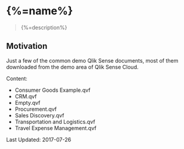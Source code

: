 # {%=name%}

> {%=description%}

## Motivation

Just a few of the common demo Qlik Sense documents, most of them downloaded from the demo area of Qlik Sense Cloud.

Content:

- Consumer Goods Example.qvf
- CRM.qvf
- Empty.qvf
- Procurement.qvf
- Sales Discovery.qvf
- Transportation and Logistics.qvf
- Travel Expense Management.qvf


Last Updated: 2017-07-26